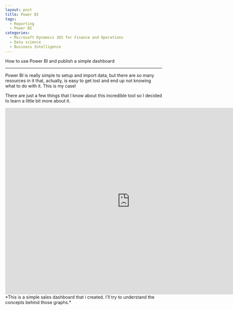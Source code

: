 ```yaml
---
layout: post
title: Power BI
tags:
  - Reporting
  - Power BI
categories:
  - Microsoft Dynamics 365 for Finance and Operations
  - Data science
  - Business Intelligence
---
```


How to use Power BI and publish a simple dashboard

---

Power BI is really simple to setup and import data, but there are so many resources in it that, actually, is easy to get lost and end up not knowing what to do with it. This is my case!

There are just a few things that I know about this incredible tool so I decided to learn a little bit more about it.

<iframe width="800" height="600" src="https://app.powerbi.com/view?r=eyJrIjoiM2RiMDQyY2ItM2ZiZi00MGUzLTk1NDYtZWI5ZGJkYTdiMTY4IiwidCI6IjBmZTlmOTU4LWQxNGUtNGZiZS1iYjUzLWMyNmM1OTY1Mzg3YiIsImMiOjh9" frameborder="0" allowFullScreen="true"></iframe>
*This is a simple sales dashboard that i created. I'll try to understand the concepts behind those graphs.*

